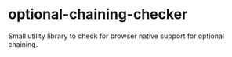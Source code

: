 # optional-chaining-checker

Small utility library to check for browser native support for optional chaining.
